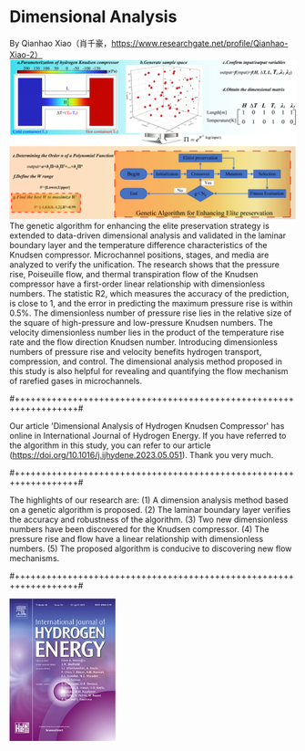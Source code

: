 # Dimensional Analysis
By Qianhao Xiao（肖千豪，https://www.researchgate.net/profile/Qianhao-Xiao-2）
![image](https://github.com/xqb-python/Dimensional-Analysis/blob/main/Main.png)
  The genetic algorithm for enhancing the elite preservation strategy is extended to data-driven dimensional analysis and validated in the laminar boundary layer and the temperature difference characteristics of the Knudsen compressor. Microchannel positions, stages, and media are analyzed to verify the unification. The research shows that the pressure rise, Poiseuille flow, and thermal transpiration flow of the Knudsen compressor have a first-order linear relationship with dimensionless numbers. The statistic R2, which measures the accuracy of the prediction, is close to 1, and the error in predicting the maximum pressure rise is within 0.5%. The dimensionless number of pressure rise lies in the relative size of the square of high-pressure and low-pressure Knudsen numbers. The velocity dimensionless number lies in the product of the temperature rise rate and the flow direction Knudsen number. Introducing dimensionless numbers of pressure rise and velocity benefits hydrogen transport, compression, and control. The dimensional analysis method proposed in this study is also helpful for revealing and quantifying the flow mechanism of rarefied gases in microchannels.
  
#++++++++++++++++++++++++++++++++++++++++++++++++++++++++++++++++++#

Our article 'Dimensional Analysis of Hydrogen Knudsen Compressor' has online in International Journal of Hydrogen Energy. If you have referred to the algorithm in this study, you can refer to our article (https://doi.org/10.1016/j.ijhydene.2023.05.051). Thank you very much.

#++++++++++++++++++++++++++++++++++++++++++++++++++++++++++++++++++#

The highlights of our research are:
(1)	A dimension analysis method based on a genetic algorithm is proposed.
(2)	The laminar boundary layer verifies the accuracy and robustness of the algorithm.
(3)	Two new dimensionless numbers have been discovered for the Knudsen compressor.
(4)	The pressure rise and flow have a linear relationship with dimensionless numbers.
(5)	The proposed algorithm is conducive to discovering new flow mechanisms.

#++++++++++++++++++++++++++++++++++++++++++++++++++++++++++++++++++#

![image](https://github.com/xqb-python/Dimensional-Analysis/blob/main/%E5%8F%91%E8%A1%A8%E7%9A%84%E6%9C%9F%E5%88%8A.png)

